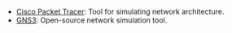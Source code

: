 - [Cisco Packet Tracer](https://www.netacad.com/courses/packet-tracer): Tool for simulating network architecture.
- [GNS3](https://gns3.com/): Open-source network simulation tool.
